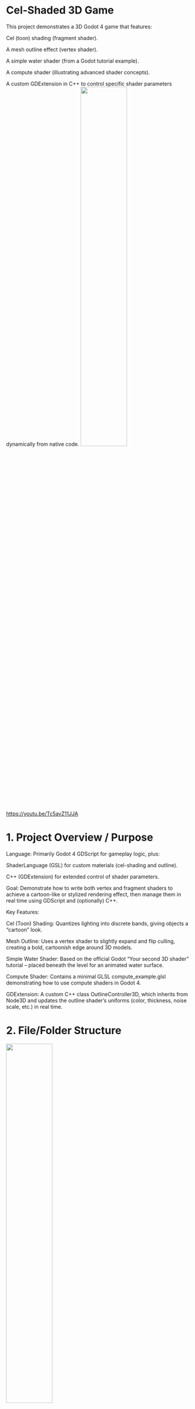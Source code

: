 # Cel-Shaded 3D Game

This project demonstrates a 3D Godot 4 game that features:

Cel (toon) shading (fragment shader).

A mesh outline effect (vertex shader).

A simple water shader (from a Godot tutorial example).

A compute shader (illustrating advanced shader concepts).

A custom GDExtension in C++ to control specific shader parameters dynamically from native code.
<img src=https://github.com/user-attachments/assets/069a7272-e7a7-43e7-81d4-5496721d9e76 width=50% height=50%>


https://youtu.be/Tc5avZ11JJA

# 1. Project Overview / Purpose

Language: Primarily Godot 4 GDScript for gameplay logic, plus:

ShaderLanguage (GSL) for custom materials (cel-shading and outline).

C++ (GDExtension) for extended control of shader parameters.

Goal: Demonstrate how to write both vertex and fragment shaders to achieve a cartoon-like or stylized rendering effect, then manage them in real time using GDScript and (optionally) C++.

Key Features:

Cel (Toon) Shading: Quantizes lighting into discrete bands, giving objects a “cartoon” look.

Mesh Outline: Uses a vertex shader to slightly expand and flip culling, creating a bold, cartoonish edge around 3D models.

Simple Water Shader: Based on the official Godot “Your second 3D shader” tutorial – placed beneath the level for an animated water surface.

Compute Shader: Contains a minimal GLSL compute_example.glsl demonstrating how to use compute shaders in Godot 4.

GDExtension: A custom C++ class OutlineController3D, which inherits from Node3D and updates the outline shader’s uniforms (color, thickness, noise scale, etc.) in real time.

# 2. File/Folder Structure

<img src=https://github.com/user-attachments/assets/88dc54d5-415e-4cf1-94b9-9e75892a5cd8 width=50% height=50%>





Key Shader Files

CelToon.gdshader

Implements a fragment function that quantizes lighting into discrete bands for a cartoon effect.

Uniforms: base_color, toon_opacity, toon_levels, etc.

Outline.gdshader

Implements a vertex function that inflates the mesh slightly and uses render_mode cull_front for an outline effect.

Uniforms: outline_color, outline_thickness, deformation_strength, etc.

simple_water.gdshader

From the “Your second 3D shader” tutorial. Uses PBR-like parameters (ALBEDO, ROUGHNESS, METALLIC) and wave math in the vertex shader.

compute_example.glsl

A minimal example of a compute shader, showing how to multiply an array of floats by 2 on the GPU.

GDExtension Files

outline_controller_3d.h / outline_controller_3d.cpp

A custom C++ node (OutlineController3D) that syncs certain outline shader uniforms (outline_color, noise_scale, deformation_strength, etc.) from native code at runtime.

Demonstrates how to create a GDExtension class that updates a ShaderMaterial’s parameters each frame.

# 3. Running the Game

Open the Project in Godot 4.

Go to Project → Project Settings → Main Scene or open scenes/main.tscn manually and press the Play button.

Player Controls:

W, A, S, D to move.

Mouse to look around (in 3D).

Shift key to move faster (run).

~ (tilde) key to enable fly mode.

Shader Scenes:

The main scene has two “Godot Bot” figures with the CelToon shader.

An Outline effect can be added to these or other meshes.

A water plane with the simple water shader is placed “under the level,” visible if you look through the window or below the map.

GDExtension Usage:

If you attach the OutlineController3D node to any 3D model and assign its ShaderMaterial, you can dynamically tweak the outline properties in real time.

# 4. Controls & Gameplay

Movement: Use W, A, S, D (and mouse look).

Run: Hold Shift to increase movement speed.

Fly: Press ~ to toggle flight mode (no gravity).

Observe Cel Shading: The “Godot Bot” characters have discrete shading bands visible on their surfaces.

Observe Outline: Outline can be toggled by applying the OutlineMaterial to any mesh, or hooking up OutlineController3D.

Water: Look out the window or below the level to see the wave animation.

Compute Shader: Not directly visible in the scene, but compute_example.glsl can be run from GDScript to process data on the GPU.

# 5. Differences: GDScript vs. GDExtension

GDScript

Standard node logic, such as moving the player, handling input, or simple animation.

Can directly set shader uniforms with material.set_shader_parameter("param", value).

GDExtension (C++)

Demonstrates custom classes for specialized effects or performance-critical code.

Example: OutlineController3D updates outline_color, noise_scale, etc. every frame from C++.

This approach can be more performant and is useful if you want to integrate complex logic or external libraries at the native level.

# 6. Summaries of the Godot Shader Tutorials

This project also includes tutorial examples from the official Godot documentation on shaders. Below are brief highlights of each:

## Tutorial 1: Your First 3D Shader

Goal: Learn how vertex displacement works in a spatial shader.

Key Steps:

Created a plane, subdivided it into many vertices.

<img width="378" alt="plane_mesh" src="https://github.com/user-attachments/assets/08b88426-e934-4bd7-a79c-f36038b414db" />
<img width="579" alt="subdivde" src="https://github.com/user-attachments/assets/dd06083a-997a-492f-b4f5-1af7581f7316" />

Added a NoiseTexture uniform (sampler2D) to displace vertices (heightmap).

Used VERTEX adjustments in the vertex() function to produce little hills.

<img width="774" alt="vertex" src="https://github.com/user-attachments/assets/e73b5477-2810-4f47-8bff-af4160f022e2" />

Combined a normal map to fix lighting issues or recalculate normals.

<img width="474" alt="light" src="https://github.com/user-attachments/assets/6598ed3c-f3f8-4746-a9ef-0672a97ffbdc" />

Result: A wavy or bumpy plane that reacts properly to light.

<img width="667" alt="final" src="https://github.com/user-attachments/assets/44242423-02e8-4ff3-a73d-a15c9e70f0eb" />

## Tutorial 2: Your Second 3D Shader

Goal: Turn the previous terrain into water via fragment shading.

Key Steps:

Learned about PBR properties (METALLIC, ROUGHNESS, etc.) and how to set them in the fragment() function.

<img width="689" alt="advanced water" src="https://github.com/user-attachments/assets/c7a19723-7d2c-4531-810b-934bd9e9201d" />

Used render_mode specular_toon for stylized highlights.

<img width="733" alt="fresnel" src="https://github.com/user-attachments/assets/d9f00257-9c5f-4dc8-a99b-dcc9aaa2b56e" />

Computed a fresnel term to simulate reflectance at shallow angles.

Animated wave motion by combining multiple sine/cosine layers.

<img width="383" alt="added to game" src="https://github.com/user-attachments/assets/a8b40bdd-af3f-42d2-9c12-b0080c9d2504" />

Result: A dynamic water surface with simple wave motion.

## Tutorial 3: Using Compute Shaders

Goal: Execute general-purpose GPU code for tasks not strictly tied to rendering.

Key Steps:

Wrote a GLSL file (compute_example.glsl) with a #[compute] directive.

Used a local RenderingDevice to create buffers, dispatch workgroups, and synchronize results.

Demonstrated reading back from GPU memory to see changes (multiplying an array of floats).

Result: A stepping stone to offloading complex calculations to the GPU, beyond just vertex/fragment shading.

<img width="630" alt="rendering engine" src="https://github.com/user-attachments/assets/c4dad2f2-9773-4fc6-815b-b7f57a5f5b1e" />


# 7. Custom C++ Module

Custom C++ Module: This project uses an OutlineController3D GDExtension class to allow for manually setting ShaderMaterial parameters only from GDScript.

# 8. Extra Credit

Interactive Shaders: Player-driven changes (lighting) demonstrate real-time updates, such as adjusting the outline thickness.

